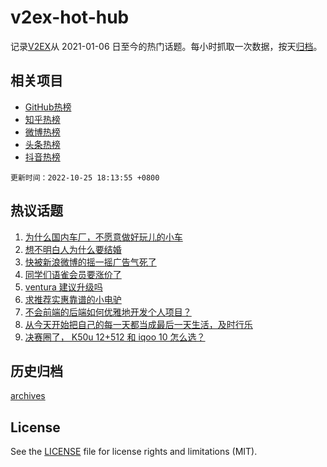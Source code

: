 # v2ex-hot-hub

 记录[V2EX](https://www.v2ex.com/)从 2021-01-06 日至今的热门话题。每小时抓取一次数据，按天[归档](archives)。
 
 ## 相关项目

- [GitHub热榜](https://github.com/lonnyzhang423/github-hot-hub)
- [知乎热榜](https://github.com/lonnyzhang423/zhihu-hot-hub)
- [微博热榜](https://github.com/lonnyzhang423/weibo-hot-hub)
- [头条热榜](https://github.com/lonnyzhang423/toutiao-hot-hub)
- [抖音热榜](https://github.com/lonnyzhang423/douyin-hot-hub)


 `更新时间：2022-10-25 18:13:55 +0800`

## 热议话题

1. [为什么国内车厂，不愿意做好玩儿的小车](https://www.v2ex.com/t/889587)
1. [想不明白人为什么要结婚](https://www.v2ex.com/t/889616)
1. [快被新浪微博的摇一摇广告气死了](https://www.v2ex.com/t/889602)
1. [同学们语雀会员要涨价了](https://www.v2ex.com/t/889628)
1. [ventura 建议升级吗](https://www.v2ex.com/t/889549)
1. [求推荐实惠靠谱的小电驴](https://www.v2ex.com/t/889599)
1. [不会前端的后端如何优雅地开发个人项目？](https://www.v2ex.com/t/889594)
1. [从今天开始把自己的每一天都当成最后一天生活，及时行乐](https://www.v2ex.com/t/889484)
1. [决赛圈了， K50u 12+512 和 iqoo 10 怎么选？](https://www.v2ex.com/t/889570)

## 历史归档

[archives](archives)

## License

See the [LICENSE](LICENSE) file for license rights and limitations (MIT).
